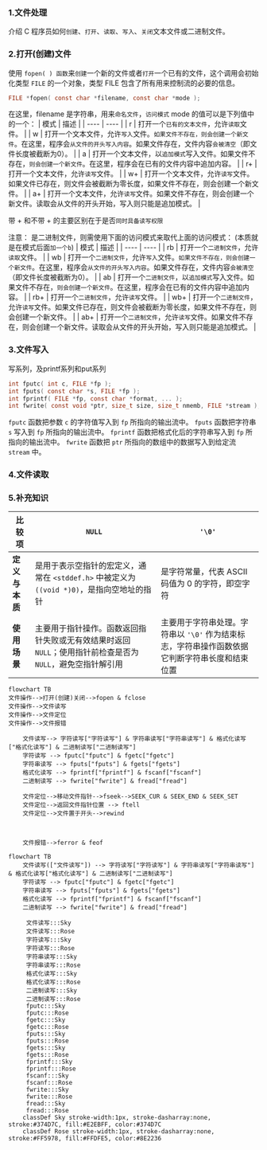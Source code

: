 ### 1.文件处理
介绍 C 程序员如何`创建`、`打开`、`读取`、`写入`、`关闭`文本文件或二进制文件。

### 2.打开(创建)文件
使用 `fopen( ) 函数`来`创建`一个新的文件或者`打开`一个已有的文件，这个调用会初始化类型 `FILE` 的一个对象，类型 FILE 包含了所有用来控制流的必要的信息。
```c
FILE *fopen( const char *filename, const char *mode );
```
在这里，filename 是字符串，用来`命名文件`，`访问模式` mode 的值可以是下列值中的一个：
| 模式 | 描述 |
| ---- | ---- |
| r | 打开一个`已有的文本文件`，允许`读取`文件。 |
| w | 打开一个文本文件，允许`写入`文件。`如果文件不存在，则会创建一个新文件`。在这里，程序会`从文件的开头写入内容`。如果文件存在，文件内容`会被清空`（即文件长度被截断为0）。 |
| a | 打开一个文本文件，以`追加模式`写入文件。如果文件不存在，`则会创建一个新文件`。在这里，程序会在已有的文件内容中追加内容。 |
| r+ | 打开一个文本文件，允许`读写`文件。 |
| w+ | 打开一个文本文件，允许`读写`文件。如果文件已存在，则文件会被截断为零长度，如果文件不存在，则会创建一个新文件。 |
| a+ | 打开一个文本文件，允许`读写`文件。如果文件不存在，则会创建一个新文件。读取会从文件的开头开始，写入则只能是追加模式。 | 

带 + 和不带 + 的主要区别在于是否`同时具备读写权限`


注意：
是二进制文件，则需使用下面的访问模式来取代上面的访问模式：
(本质就是在模式后面`加一个b`)
| 模式 | 描述 |
| ---- | ---- |
| rb | 打开一个`二进制文件`，允许`读取`文件。 |
| wb | 打开一个`二进制文件`，允许`写入`文件。`如果文件不存在，则会创建一个新文件`。在这里，程序会`从文件的开头写入内容`。如果文件存在，文件内容`会被清空`（即文件长度被截断为0）。 |
| ab | 打开一个`二进制文件`，以`追加模式`写入文件。如果文件不存在，`则会创建一个新文件`。在这里，程序会在已有的文件内容中追加内容。 |
| rb+ | 打开一个`二进制文件`，允许`读写`文件。 |
| wb+ | 打开一个`二进制文件`，允许`读写`文件。如果文件已存在，则文件会被截断为零长度，如果文件不存在，则会创建一个新文件。 |
| ab+ | 打开一个`二进制文件`，允许`读写`文件。如果文件不存在，则会创建一个新文件。读取会从文件的开头开始，写入则只能是追加模式。 |


### 3.文件写入
写系列，及printf系列和put系列
```c
int fputc( int c, FILE *fp );
int fputs( const char *s, FILE *fp );
int fprintf( FILE *fp, const char *format, ... );
int fwrite( const void *ptr, size_t size, size_t nmemb, FILE *stream );
```
`fputc` 函数把参数 `c` 的字符值写入到 `fp` 所指向的输出流中。
`fputs` 函数把字符串 `s` 写入到 `fp` 所指向的输出流中。
`fprintf` 函数把格式化后的字符串写入到 `fp` 所指向的输出流中。
`fwrite` 函数把 `ptr` 所指向的数组中的数据写入到给定流 `stream` 中。




### 4.文件读取



### 5.补充知识

| 比较项 | `NULL` | `'\0'` |
| --- | --- | --- |
| **定义与本质** | 是用于表示空指针的宏定义，通常在 `<stddef.h>` 中被定义为 `((void *)0)`，是指向空地址的指针 | 是字符常量，代表 ASCII 码值为 0 的字符，即空字符 |
| **使用场景** | 主要用于指针操作。函数返回指针失败或无有效结果时返回 `NULL`；使用指针前检查是否为 `NULL`，避免空指针解引用 | 主要用于字符串处理。字符串以 `'\0'` 作为结束标志，字符串操作函数依据它判断字符串长度和结束位置 |

```mermaid
flowchart TB
文件操作-->打开(创建)关闭-->fopen & fclose
文件操作-->文件读写
文件操作-->文件定位
文件操作-->文件报错

    文件读写--> 字符读写["字符读写"] & 字符串读写["字符串读写"] & 格式化读写["格式化读写"] & 二进制读写["二进制读写"]
    字符读写 --> fputc["fputc"] & fgetc["fgetc"]
    字符串读写 --> fputs["fputs"] & fgets["fgets"]
    格式化读写 --> fprintf["fprintf"] & fscanf["fscanf"]
    二进制读写 --> fwrite["fwrite"] & fread["fread"]

    文件定位-->移动文件指针-->fseek-->SEEK_CUR & SEEK_END & SEEK_SET
    文件定位-->返回文件指针位置 --> ftell
    文件定位-->文件置于开头-->rewind
    


    文件报错-->ferror & feof
```


```mermaid
flowchart TB
    文件读写(["文件读写"]) --> 字符读写["字符读写"] & 字符串读写["字符串读写"] & 格式化读写["格式化读写"] & 二进制读写["二进制读写"]
    字符读写 --> fputc["fputc"] & fgetc["fgetc"]
    字符串读写 --> fputs["fputs"] & fgets["fgets"]
    格式化读写 --> fprintf["fprintf"] & fscanf["fscanf"]
    二进制读写 --> fwrite["fwrite"] & fread["fread"]

     文件读写:::Sky
     文件读写:::Rose
     字符读写:::Sky
     字符读写:::Rose
     字符串读写:::Sky
     字符串读写:::Rose
     格式化读写:::Sky
     格式化读写:::Rose
     二进制读写:::Sky
     二进制读写:::Rose
     fputc:::Sky
     fputc:::Rose
     fgetc:::Sky
     fgetc:::Rose
     fputs:::Sky
     fputs:::Rose
     fgets:::Sky
     fgets:::Rose
     fprintf:::Sky
     fprintf:::Rose
     fscanf:::Sky
     fscanf:::Rose
     fwrite:::Sky
     fwrite:::Rose
     fread:::Sky
     fread:::Rose
    classDef Sky stroke-width:1px, stroke-dasharray:none, stroke:#374D7C, fill:#E2EBFF, color:#374D7C
    classDef Rose stroke-width:1px, stroke-dasharray:none, stroke:#FF5978, fill:#FFDFE5, color:#8E2236

```